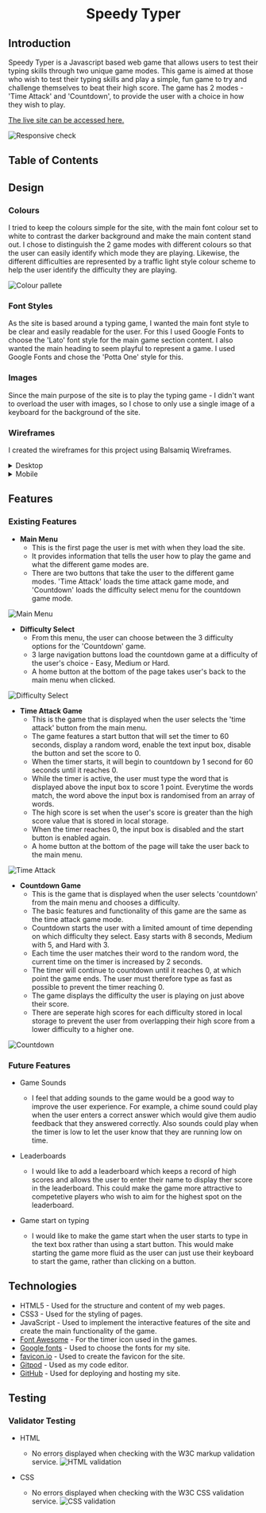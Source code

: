 <h1 align="center">Speedy Typer</h1>

## Introduction
Speedy Typer is a Javascript based web game that allows users to test their typing skills through two unique game modes. This game is aimed at those who wish to test their typing skills and play a simple, fun game to try and challenge themselves to beat their high score. The game has 2 modes - 'Time Attack' and 'Countdown', to provide the user with a choice in how they wish to play.

[The live site can be accessed here.](https://jackday94.github.io/project2_speedy_typer/)

![Responsive check](assets/images/responsive-check.webp)

## Table of Contents

## Design

### Colours
I tried to keep the colours simple for the site, with the main font colour set to white to contrast the darker background and make the main content stand out. I chose to distinguish the 2 game modes with different colours so that the user can easily identify which mode they are playing. Likewise, the different difficulties are represented by a traffic light style colour scheme to help the user identify the difficulty they are playing.

![Colour pallete](assets/images/colour-pallete.webp)

### Font Styles
As the site is based around a typing game, I wanted the main font style to be clear and easily readable for the user. For this I used Google Fonts to choose the 'Lato' font style for the main game section content. I also wanted the main heading to seem playful to represent a game. I used Google Fonts and chose the 'Potta One' style for this.

### Images
Since the main purpose of the site is to play the typing game - I didn't want to overload the user with images, so I chose to only use a single image of a keyboard for the background of the site.

### Wireframes
I created the wireframes for this project using Balsamiq Wireframes.
<details>
<summary>Desktop</summary>

![Desktop Wireframe](assets/images/desktop-wireframe.webp)
</details>

<details>
<summary>Mobile</summary>

![Mobile Wireframe](assets/images/mobile-wireframe.webp)
</details>

## Features

### Existing Features

- __Main Menu__
    - This is the first page the user is met with when they load the site.
    - It provides information that tells the user how to play the game and what the different game modes are.
    - There are two buttons that take the user to the different game modes. 'Time Attack' loads the time attack game mode, and 'Countdown' loads the difficulty select menu for the countdown game mode.

![Main Menu](assets/images/main-menu.webp)

- __Difficulty Select__
    - From this menu, the user can choose between the 3 difficulty options for the 'Countdown' game.
    - 3 large navigation buttons load the countdown game at a difficulty of the user's choice - Easy, Medium or Hard.
    - A home button at the bottom of the page takes user's back to the main menu when clicked.

![Difficulty Select](assets/images/difficulty-select.webp)

- __Time Attack Game__
    - This is the game that is displayed when the user selects the 'time attack' button from the main menu.
    - The game features a start button that will set the timer to 60 seconds, display a random word, enable the text input box, disable the button and set the score to 0.
    - When the timer starts, it will begin to countdown by 1 second for 60 seconds until it reaches 0.
    - While the timer is active, the user must type the word that is displayed above the input box to score 1 point. Everytime the words match, the word above the input box is randomised from an array of words.
    - The high score is set when the user's score is greater than the high score value that is stored in local storage.
    - When the timer reaches 0, the input box is disabled and the start button is enabled again.
    - A home button at the bottom of the page will take the user back to the main menu.

![Time Attack](assets/images/time-attack.webp)

- __Countdown Game__
    - This is the game that is displayed when the user selects 'countdown' from the main menu and chooses a difficulty.
    - The basic features and functionality of this game are the same as the time attack game mode.
    - Countdown starts the user with a limited amount of time depending on which difficulty they select. Easy starts with 8 seconds, Medium with 5, and Hard with 3.
    - Each time the user matches their word to the random word, the current time on the timer is increased by 2 seconds.
    - The timer will continue to countdown until it reaches 0, at which point the game ends. The user must therefore type as fast as possible to prevent the timer reaching 0.
    - The game displays the difficulty the user is playing on just above their score.
    - There are seperate high scores for each difficulty stored in local storage to prevent the user from overlapping their high score from a lower difficulty to a higher one.

![Countdown](assets/images/countdown.webp)

### Future Features

- Game Sounds
    - I feel that adding sounds to the game would be a good way to improve the user experience. For example, a chime sound could play when the user enters a correct answer which would give them audio feedback that they answered correctly. Also sounds could play when the timer is low to let the user know that they are running low on time.

- Leaderboards
    - I would like to add a leaderboard which keeps a record of high scores and allows the user to enter their name to display ther score in the leaderboard. This could make the game more attractive to competetive players who wish to aim for the highest spot on the leaderboard.

- Game start on typing
    - I would like to make the game start when the user starts to type in the text box rather than using a start button. This would make starting the game more fluid as the user can just use their keyboard to start the game, rather than clicking on a button.

## Technologies

- HTML5 - Used for the structure and content of my web pages.
- CSS3 - Used for the styling of pages.
- JavaScript - Used to implement the interactive features of the site and create the main functionality of the game.
- [Font Awesome](https://fontawesome.com/) - For the timer icon used in the games.
- [Google fonts](https://fonts.google.com/) - Used to choose the fonts for my site.
- [favicon.io](https://favicon.io/) - Used to create the favicon for the site.
- [Gitpod](https://www.gitpod.io/) - Used as my code editor.
- [GitHub](https://github.com/) - Used for deploying and hosting my site.

## Testing

### Validator Testing

- HTML
    - No errors displayed when checking with the W3C markup validation service.
    ![HTML validation](assets/images/html-validation.webp)

- CSS
    - No errors displayed when checking with the W3C CSS validation service.
    ![CSS validation](assets/images/css-validation.webp)